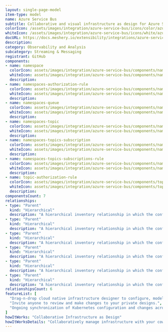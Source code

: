 ```yaml
---
layout: single-page-model
item-type: model
name: Azure Service Bus
subtitle: Collaborative and visual infrastructure as design for Azure Service Bus
colorIcon: /assets/images/integration/azure-service-bus/icons/color/azure-service-bus-color.svg
whiteIcon: /assets/images/integration/azure-service-bus/icons/white/azure-service-bus-white.svg
docURL: https://docs.meshery.io/extensibility/integrations/azure-service-bus
description: 
category: Observability and Analysis
subcategory: Streaming & Messaging
registrant: GitHub
components: 
- name: namespace
  colorIcon: assets/images/integration/azure-service-bus/components/namespace/icons/color/namespace-color.svg
  whiteIcon: assets/images/integration/azure-service-bus/components/namespace/icons/white/namespace-white.svg
  description: 
- name: namespaces-authorization-rule
  colorIcon: assets/images/integration/azure-service-bus/components/namespaces-authorization-rule/icons/color/namespaces-authorization-rule-color.svg
  whiteIcon: assets/images/integration/azure-service-bus/components/namespaces-authorization-rule/icons/white/namespaces-authorization-rule-white.svg
  description: 
- name: namespaces-queue
  colorIcon: assets/images/integration/azure-service-bus/components/namespaces-queue/icons/color/namespaces-queue-color.svg
  whiteIcon: assets/images/integration/azure-service-bus/components/namespaces-queue/icons/white/namespaces-queue-white.svg
  description: 
- name: namespaces-topic
  colorIcon: assets/images/integration/azure-service-bus/components/namespaces-topic/icons/color/namespaces-topic-color.svg
  whiteIcon: assets/images/integration/azure-service-bus/components/namespaces-topic/icons/white/namespaces-topic-white.svg
  description: 
- name: namespaces-topics-subscription
  colorIcon: assets/images/integration/azure-service-bus/components/namespaces-topics-subscription/icons/color/namespaces-topics-subscription-color.svg
  whiteIcon: assets/images/integration/azure-service-bus/components/namespaces-topics-subscription/icons/white/namespaces-topics-subscription-white.svg
  description: 
- name: namespaces-topics-subscriptions-rule
  colorIcon: assets/images/integration/azure-service-bus/components/namespaces-topics-subscriptions-rule/icons/color/namespaces-topics-subscriptions-rule-color.svg
  whiteIcon: assets/images/integration/azure-service-bus/components/namespaces-topics-subscriptions-rule/icons/white/namespaces-topics-subscriptions-rule-white.svg
  description: 
- name: topic-authorization-rule
  colorIcon: assets/images/integration/azure-service-bus/components/topic-authorization-rule/icons/color/topic-authorization-rule-color.svg
  whiteIcon: assets/images/integration/azure-service-bus/components/topic-authorization-rule/icons/white/topic-authorization-rule-white.svg
  description: 
componentsCount: 7
relationships: 
- type: "Parent"
  kind: "Hierarchical"
  description: "A hierarchical inventory relationship in which the configuration of (parent component) is patched with the configuration of (child component). "
- type: "Parent"
  kind: "Hierarchical"
  description: "A hierarchical inventory relationship in which the configuration of (parent component) is patched with the configuration of (child component). "
- type: "Parent"
  kind: "Hierarchical"
  description: "A hierarchical inventory relationship in which the configuration of (parent component) is patched with the configuration of (child component). "
- type: "Parent"
  kind: "Hierarchical"
  description: "A hierarchical inventory relationship in which the configuration of (parent component) is patched with the configuration of (child component). "
- type: "Parent"
  kind: "Hierarchical"
  description: "A hierarchical inventory relationship in which the configuration of (parent component) is patched with the configuration of (child component). "
- type: "Parent"
  kind: "Hierarchical"
  description: "A hierarchical inventory relationship in which the configuration of (parent component) is patched with the configuration of (child component). "
relationshipsCount: 6
featureList: [
  "Drag-n-drop cloud native infrastructure designer to configure, model, and deploy your workloads.",
  "Invite anyone to review and make changes to your private designs.",
  "Ongoing synchronization of Kubernetes configuration and changes across any number of clusters."
]
howItWorks: "Collaborative Infrastructure as Design"
howItWorksDetails: "Collaboratively manage infrastructure with your coworkers synchronously sharing the same designs."
---
```

